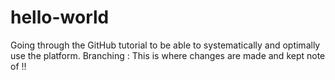 # hello-world
Going through the GitHub tutorial to be able to systematically and optimally use the platform.
Branching : This is where changes are made and kept note of !!
